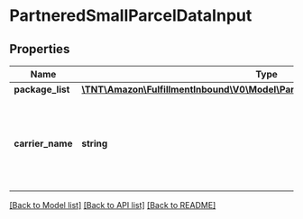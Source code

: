 # PartneredSmallParcelDataInput

## Properties
Name | Type | Description | Notes
------------ | ------------- | ------------- | -------------
**package_list** | [**\TNT\Amazon\FulfillmentInbound\V0\Model\PartneredSmallParcelPackageInputList**](PartneredSmallParcelPackageInputList.md) |  | [optional] 
**carrier_name** | **string** | The Amazon-partnered carrier to use for the inbound shipment. **&#x60;CarrierName&#x60;** values in France (FR), Italy (IT), Spain (ES), the United Kingdom (UK), and the United States (US): &#x60;UNITED_PARCEL_SERVICE_INC&#x60;. &lt;br&gt; **&#x60;CarrierName&#x60;** values in Germany (DE): &#x60;DHL_STANDARD&#x60;,&#x60;UNITED_PARCEL_SERVICE_INC&#x60;. &lt;br&gt;Default: &#x60;UNITED_PARCEL_SERVICE_INC&#x60;. | [optional] 

[[Back to Model list]](../README.md#documentation-for-models) [[Back to API list]](../README.md#documentation-for-api-endpoints) [[Back to README]](../README.md)


